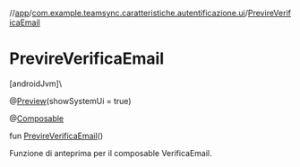 //[app](../../index.md)/[com.example.teamsync.caratteristiche.autentificazione.ui](index.md)/[PrevireVerificaEmail](-previre-verifica-email.md)

# PrevireVerificaEmail

[androidJvm]\

@[Preview](https://developer.android.com/reference/kotlin/androidx/compose/ui/tooling/preview/Preview.html)(showSystemUi = true)

@[Composable](https://developer.android.com/reference/kotlin/androidx/compose/runtime/Composable.html)

fun [PrevireVerificaEmail](-previre-verifica-email.md)()

Funzione di anteprima per il composable VerificaEmail.
